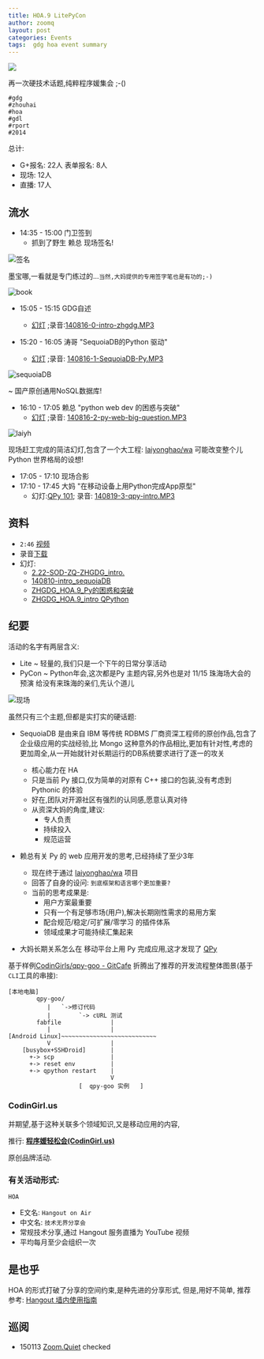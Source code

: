 ```yaml
---
title: HOA.9 LitePyCon
author: zoomq
layout: post
categories: Events
tags:  gdg hoa event summary
---
```



![](http://zoomq.qiniudn.com/ZQCollection/foto/140816-hoa9_4.pic.jpg?imageMogr2/thumbnail/800x/crop/!600x300a120a250)

再一次硬技术话题,纯粹程序媛集会 ;-()

    #gdg 
    #zhouhai
    #hoa 
    #gdl 
    #rport
    #2014

<!--more-->


总计:

- G+报名: 22人 表单报名: 8人
- 现场: 12人
- 直播: 17人


## 流水

- 14:35 - 15:00   门卫签到
    - 抓到了野生 赖总 现场签名!

![签名](http://zoomq.qiniudn.com/ZQCollection/foto/140816-hoa9_8.pic.jpg?imageMogr2/thumbnail/800x/crop/!600x320a120a350)

墨宝哪,一看就是专门练过的...`当然,大妈提供的专用签字笔也是有功的;-)`

![book](http://zoomq.qiniudn.com/ZQCollection/foto/140816-hoa9_7.pic.jpg?imageMogr2/thumbnail/800x/crop/!640x460a120a150)


- 15:05 - 15:15   GDG自述
    - [幻灯](https://speakerdeck.com/zoomquiet/2-dot-22-sod-zq-zhgdg-intro) ;录音:[140816-0-intro-zhgdg.MP3](http://zoomq.qiniudn.com/ZHGDG/2014/140816-hoa9-litepycon/140816-0-intro-zhgdg.MP3)

- 15:20 - 16:05   涛哥 "SequoiaDB的Python 驱动"
    - [幻灯](https://speakerdeck.com/zoomquiet/140810-intro-sequoiadb) ;录音: [140816-1-SequoiaDB-Py.MP3](http://zoomq.qiniudn.com/ZHGDG/2014/140816-hoa9-litepycon/140816-1-SequoiaDB-Py.MP3)

![sequoiaDB](http://zoomq.qiniudn.com/ZQCollection/foto/140816-hoa9_6.pic.jpg?imageMogr2/thumbnail/800x/crop/!600x320a120a150)

~ 国产原创通用NoSQL数据库!


- 16:10 - 17:05   赖总 "python web dev 的困惑与突破"
    - [幻灯](https://speakerdeck.com/zoomquiet/zhgdg-hoa-dot-9-pyde-kun-huo-he-tu-po) ;录音: [140816-2-py-web-big-question.MP3](http://zoomq.qiniudn.com/ZHGDG/2014/140816-hoa9-litepycon/140816-2-py-web-big-question.MP3)

![laiyh](http://zoomq.qiniudn.com/ZQCollection/foto/140816-hoa9_5.pic.jpg?imageMogr2/thumbnail/800x/crop/!600x320a120a120)

现场赶工完成的简洁幻灯,包含了一个大工程:
[laiyonghao/wa](https://github.com/laiyonghao/wa)
可能改变整个儿 Python 世界格局的设想!

- 17:05 - 17:10   现场合影
- 17:10 - 17:45   大妈 "在移动设备上用Python完成App原型"
    - 幻灯:[QPy 101](https://speakerdeck.com/zoomquiet/zhgdg-hoa-dot-9-intro-qpython); 录音: [140819-3-qpy-intro.MP3](http://zoomq.qiniudn.com/ZHGDG/2014/140816-hoa9-litepycon/140819-3-qpy-intro.MP3)


## 资料

- `2:46` [视频](https://www.youtube.com/watch?v=hJBWF4mkfcA)
- 录音[下载](http://zoomq.qiniudn.com/ZHGDG/2014/140816-hoa9-litepycon/index.html)
- 幻灯:
    - [2.22-SOD-ZQ-ZHGDG_intro.](https://speakerdeck.com/zoomquiet/2-dot-22-sod-zq-zhgdg-intro)
    - [140810-intro_sequoiaDB](https://speakerdeck.com/zoomquiet/140810-intro-sequoiadb)
    - [ZHGDG_HOA.9_Py的困惑和突破](https://speakerdeck.com/zoomquiet/zhgdg-hoa-dot-9-pyde-kun-huo-he-tu-po)
    - [ZHGDG_HOA.9_intro QPython](https://speakerdeck.com/zoomquiet/zhgdg-hoa-dot-9-intro-qpython)


## 纪要
活动的名字有两层含义:

- Lite ~ 轻量的,我们只是一个下午的日常分享活动
- PyCon ~ Python年会,这次都是Py 主题内容,另外也是对 11/15 珠海场大会的预演
    给没有来珠海的亲们,先认个道儿

![现场](http://zoomq.qiniudn.com/ZQCollection/foto/140816-hoa9_9.pic.jpg?imageMogr2/thumbnail/800x/crop/!600x320a160a160)



虽然只有三个主题,但都是实打实的硬话题:

- SequoiaDB 是由来自 IBM 等传统 RDBMS 厂商资深工程师的原创作品,包含了企业级应用的实战经验,比 Mongo 这种意外的作品相比,更加有针对性,考虑的更加周全,从一开始就针对长期运行的DB系统要求进行了逐一的攻关
    - 核心能力在 HA
    - 只是当前 Py 接口,仅为简单的对原有 C++ 接口的包装,没有考虑到 Pythonic 的体验
    - 好在,团队对开源社区有强烈的认同感,愿意认真对待
    - 从资深大妈的角度,建议:
        - 专人负责
        - 持续投入
        - 规范运营

- 赖总有关 Py 的 web 应用开发的思考,已经持续了至少3年
    - 现在终于通过 [laiyonghao/wa](https://github.com/laiyonghao/wa) 项目
    - 回答了自身的设问: `到底框架和语言哪个更加重要?`
    - 当前的思考成果是:
        - 用户方案最重要
        - 只有一个有足够市场(用户),解决长期刚性需求的易用方案
        - 配合规范/稳定/可扩展/零学习 的插件体系
        - 领域成果才可能持续汇集起来

- 大妈长期关系怎么在 移动平台上用 Py 完成应用,这才发现了 [QPy](http://wiki.qpython.org/)

基于样例[CodinGirls/qpy-goo - GitCafe](https://gitcafe.com/CodinGirls/qpy-goo)
折腾出了推荐的开发流程整体图景(基于`CLI`工具的串接):


    [本地电脑]
            qpy-goo/
               |   `->修订代码
               |        `-> cURL 测试
            fabfile              |  
               |                 |
    [Android Linux]~~~~~~~~~~~~~~~~~~~~~~~~~~~
               V                 |
        [busybox+SSHDroid]       |
          +-> scp                | 
          +-> reset env          | 
          +-> qpython restart    |
                                 V
                        [  qpy-goo 实例   ]


### CodinGirl.us
并期望,基于这种关联多个领域知识,又是移动应用的内容,

推行: **[程序媛轻松会(CodinGirl.us)](http://codingirl.us/)**

原创品牌活动.

### 有关活动形式: 

`HOA`

- E文名: `Hangout on Air`
- 中文名: `技术无界分享会`
- 常规技术分享,通过 Hangout 服务直播为 YouTube 视频
- 平均每月至少会组织一次

## 是也乎

HOA 的形式打破了分享的空间约束,是种先进的分享形式,
但是,用好不简单,
推荐参考: [Hangout 墙内使用指南](http://blog.zhgdg.org/2014-01/hangout-guider/)




## 巡阅
- 150113 [Zoom.Quiet](http://zoomquiet.io/) checked





